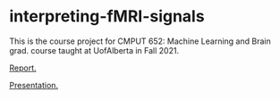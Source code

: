 # interpreting-fMRI-signals
This is the course project for CMPUT 652: Machine Learning and Brain grad. course taught at UofAlberta in Fall 2021.

[Report.](https://github.com/mirzaabdulwahab1612/interpreting-fMRI-signals/blob/main/Interpret-fMRI-Report.pdf)

[Presentation.](https://github.com/mirzaabdulwahab1612/interpreting-fMRI-signals/blob/main/Interpret-fMRI-presentation.pdf)

